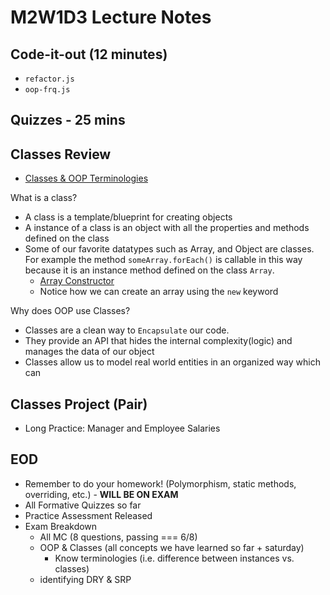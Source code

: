 # M2W1D3 Lecture Notes
## Code-it-out (12 minutes)
- `refactor.js`
- `oop-frq.js`

## Quizzes - 25 mins

## Classes Review
- [Classes & OOP Terminologies](https://hackmd.io/go8KUeopRdmYCGiXm1Ck1Q?view) 

What is a class?

- A class is a template/blueprint for creating objects
- A instance of a class is an object with all the properties and methods defined
  on the class
- Some of our favorite datatypes such as Array, and Object are classes. For
  example the method `someArray.forEach()` is callable in this way because it is
  an instance method defined on the class `Array`.
  - [Array Constructor](https://developer.mozilla.org/en-US/docs/Web/JavaScript/Reference/Global_Objects/Array/Array)
  - Notice how we can create an array using the `new` keyword

Why does OOP use Classes?
  - Classes are a clean way to `Encapsulate` our code. 
  - They provide an API that hides the internal complexity(logic) and manages the data of our object
  - Classes allow us to model real world entities in an organized way which can

## Classes Project (Pair)
- Long Practice: Manager and Employee Salaries

## EOD 
- Remember to do your homework! (Polymorphism, static methods, overriding, etc.) - **WILL BE ON EXAM**
- All Formative Quizzes so far
- Practice Assessment Released
- Exam Breakdown
  - All MC (8 questions, passing === 6/8)
  - OOP & Classes (all concepts we have learned so far + saturday)
    - Know terminologies (i.e. difference between instances vs. classes)
  - identifying DRY & SRP
